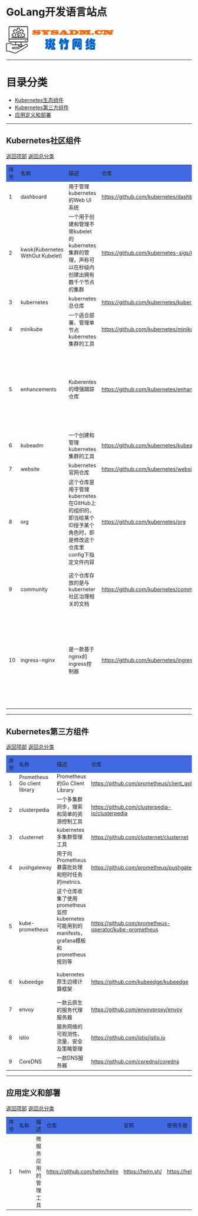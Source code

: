 # GoLang开发语言站点

<a href="https://www.sysadm.cn" target="_blank"><img src="./images/sysadm.png"></a>

---
# <a id="catalog">目录分类 </a>
- <a href="#kubernetes">Kubernetes生态组件</a>
- <a href="#thirdparty">Kubernetes第三方组件</a>
- <a href="#development">应用定义和部署</a>

---
## <a id="kubernetes">Kubernetes社区组件</a>
<a href="#catalog">返回项部</a>     [返回总分类](./README.md)
<table>
<tr bgcolor="#4169E1">
    <td>序号</td> <td>名称</td> <td>描述</td> <td>仓库</td> <td>官网</td><td>使用手册</td><td>状态</td><td>备注</td>
</tr>
<tr>
  <td>1</td> <td>dashboard</td> <td>用于管理kubernetes的Web UI系统</td> <td><a href="https://github.com/kubernetes/dashboard" target="_blank"> https://github.com/kubernetes/dashboard</a></td><td></td>
    <td><a href="https://github.com/kubernetes/dashboard/blob/master/docs/user/README.md" target="_blank">https://github.com/kubernetes/dashboard
    /blob/master/docs/user/README.md</a> </td><td>正常</td>
    <td></td>
</tr>

<tr>
    <td>2</td> <td>kwok(Kubernetes WithOut Kubelet)</td><td>一个用于创建和管理不带kubelet的kubernetes集群的管理，声称可以在秒级内创建出拥有数千个节点的集群</td>
    <td><a href="https://github.com/kubernetes-sigs/kwok" target="_blank">https://github.com/kubernetes-sigs/kwok</a> </td>
    <td><a href="https://kwok.sigs.k8s.io" target="_blank">https://kwok.sigs.k8s.io/</a> </td>
    <td></td><td>正常</td>
    <td>很有意思的工具，有空需要研究一下:1. 如何实现的不带kubelet， 2.快速配置数千节点的实现原理</td>
</tr>
<tr>
  <td>3</td> <td>kubernetes</td> <td>kubernetes总仓库</td>
  <td><a href="https://github.com/kubernetes/kubernetes" target="_blank">https://github.com/kubernetes/kubernetes</a> </td>
  <td><a href="https://kubernetes.io/" target="_blank">https://kubernetes.io/</a> </td>
  <td><a href="https://kubernetes.io/docs/home/" target="_blank">https://kubernetes.io/docs/home/</a> </td>
  <td>正常</td> <td></td>
</tr>

<tr>
  <td>4</td> <td>minikube</td><td>一个适合部署、管理单节点kubernetes集群的工具</td>
  <td><a href="https://github.com/kubernetes/minikube" target="_blank">https://github.com/kubernetes/minikube</a> </td>
  <td><a href="https://minikube.sigs.k8s.io/" target="_blank">https://minikube.sigs.k8s.io/</a> </td>
  <td></td><td>正常</td><td></td>
</tr>

<tr>
    <td>5</td> <td>enhancements</td><td>Kuberentes的增强跟踪仓库</td>
    <td><a href="https://github.com/kubernetes/enhancements">https://github.com/kubernetes/enhancements</a> </td>
    <td></td><td></td><td>正常</td>
    <td>对kubernetes组件有特性方面的改进时，需要在这个仓库里先提交Issue，并提交PR，合并后再实施新特性添加</td>
</tr>

<tr>
    <td>6</td> <td>kubeadm</td> <td>一个创建和管理kubernetes集群的工具</td>
    <td><a href="https://github.com/kubernetes/kubeadm" target="_blank">https://github.com/kubernetes/kubeadm</a> </td>
    <td></td><td></td><td></td><td>kubeadm代码在kubernetes仓库里</td>
</tr>

<tr>
    <td>7</td> <td>website</td><td>kubernetes官网仓库</td>
    <td><a href="https://github.com/kubernetes/website" target="_blank">https://github.com/kubernetes/website</a> </td>
    <td><a href="https://kubernetes.io/" target="_blank">https://kubernetes.io/</a> </td>
    <td></td><td>正常</td><td></td>
</tr>

<tr>
    <td>8</td> <td>org</td><td>这个仓库是用于管理kubernetes在GitHub上的组织的，即当给某个ID授予某个角色时，即是修改这个仓库里config下指定文件内容</td>
    <td><a href="https://github.com/kubernetes/org" target="_blank">https://github.com/kubernetes/org</a> </td>
    <td></td><td></td><td>正常</td><td></td>
</tr>
    <td>9</td> <td>community</td><td>这个仓库存放的是与kuberneter社区治理相关的文档</td>
    <td><a href="https://github.com/kubernetes/community">https://github.com/kubernetes/community</a> </td>
    <td></td><td></td><td>正常</td><td>阅读这个仓库里的文档可以了解kubernetes社区的日常运作流程</td>
<tr>

<tr>
    <td>10</td> <td>ingress-nginx</td><td>是一款基于nginx的ingress控制器</td>
    <td><a href="https://github.com/kubernetes/ingress-nginx" target="_blank">https://github.com/kubernetes/ingress-nginx</a> </td>
    <td><a href="https://kubernetes.github.io/ingress-nginx/" target="_blank">https://kubernetes.github.io/ingress-nginx/</a> </td>
    <td></td><td>正常</td><td>这是由kubernetes社区开发和维护的ingress控制器，还有一款基于nginx的ingress控制器是由nginx自已开发和维护的</td>

</tr>


</table>

---
## <a id="thirdparty">Kubernetes第三方组件</a>
<a href="#catalog">返回项部</a>     [返回总分类](./README.md)
<table>
<tr bgcolor="#4169E1">
    <td>序号</td> <td>名称</td> <td>描述</td> <td>仓库</td> <td>官网</td><td>使用手册</td><td>状态</td><td>备注</td>
</tr>
<tr>
    <td>1</td> <td>Prometheus Go client library</td><td>Prometheus的Go Client Library</td>
    <td><a href="https://github.com/prometheus/client_golang" target="_blank">https://github.com/prometheus/client_golang</a> </td>
    <td></td><td></td><td>正常</td><td></td>
</tr>

<tr>
    <td>2</td> <td>clusterpedia </td> <td>一个多集群同步，搜索和简单的资源控制工具</td>
    <td><a href="https://github.com/clusterpedia-io/clusterpedia" target="_blank">https://github.com/clusterpedia-io/clusterpedia</a> </td>
    <td><a href="https://clusterpedia.io/" target="_blank">https://clusterpedia.io/</a> 
    <td><a href="https://clusterpedia.io/docs/" target="_blank">https://clusterpedia.io/docs/</a> </td>
    <td>正常</td> 
    <td>DaoCloud公司团队开发</td>
</tr>

<tr>
    <td>3</td> <td>clusternet</td> <td>kubernetes多集群管理工具</td>
    <td><a href="https://github.com/clusternet/clusternet" target="_blank">https://github.com/clusternet/clusternet</a> </td>
    <td><a href="https://clusternet.io" target="_blank">https://clusternet.io/</a> </td>
    <td><a href="https://clusternet.io/docs/" target="_blank">https://clusternet.io/docs/</a> </td>
    <td>正常</td> <td>CNCF 沙箱项目</td>
</tr>
<tr>
    <td>4</td> <td>pushgateway</td><td>用于向Prometheus暴露批处理和短时任务的metrics.</td>
    <td><a href="https://github.com/prometheus/pushgateway" target="_blank">https://github.com/prometheus/pushgateway</a></td>
    <td></td><td></td><td>正常</td><td></td>
</tr>
<tr>
    <td>5</td> <td>kube-prometheus</td> <td>这个仓库收集了使用prometheus监控kubernetes可能用到的manifests，grafana模板和prometheus规则等</td>
    <td><a href="https://github.com/prometheus-operator/kube-prometheus" target="_blank">https://github.com/prometheus-operator/kube-prometheus</a> </td>
    <td><a href="https://prometheus-operator.dev/" target="_blank">https://prometheus-operator.dev/</a> </td>
    <td></td><td>正常</td><td></td>
</tr>
<tr>
    <td>6</td> <td>kubeedge</td><td>kubernetes原生边缘计算框架</td>
    <td><a href="https://github.com/kubeedge/kubeedge" target="_blank">https://github.com/kubeedge/kubeedge</a> </td>
    <td><a href="https://kubeedge.io/" target="_blank">https://kubeedge.io/</a> </td>
    <td></td><td></td><td>这是CNCF的一个孵化项目</td>
</tr>

<tr>
    <td>7</td> <td>envoy</td><td>一款云原生的服务代理服务器</td>
    <td><a href="https://github.com/envoyproxy/envoy" target="_blank">https://github.com/envoyproxy/envoy</a>  </td>
    <td><a href="https://www.envoyproxy.io/" target="_blank">https://www.envoyproxy.io/</a> </td>
    <td><a href="https://www.envoyproxy.io/docs" target="_blank">https://www.envoyproxy.io/docs</a> </td>
    <td>正常</td><td></td>
</tr>

<tr>
    <td>8</td> <td>istio</td><td>服务网络的可观测性、流量、安全及策略管理</td>
    <td><a href="https://github.com/istio/istio.io" target="_blank">https://github.com/istio/istio.io</a> </td>
    <td><a href="https://istio.io/" target="_blank">https://istio.io/</a> </td>
    <td><a href="https://istio.io/latest/docs/" target="_blank">https://istio.io/latest/docs/</a> </td>
    <td>正常</td><td>CNCF毕业项目</td>
</tr>

<tr>
    <td>9</td> <td>CoreDNS</td> <td>一款DNS服务器</td>
    <td><a href="https://github.com/coredns/coredns" target="_blank">https://github.com/coredns/coredns</a> </td>
    <td><a href="https://coredns.io/" target="_blank">https://coredns.io/</a> </td>
    <td></td><td>正常</td><td>CNCF毕业项目</td>
</tr>


</table>

---
## <a id="development">应用定义和部署</a>
<a href="#catalog">返回项部</a>     [返回总分类](./README.md)
<table>
<tr bgcolor="#4169E1">
    <td>序号</td> <td>名称</td> <td>描述</td> <td>仓库</td> <td>官网</td><td>使用手册</td><td>状态</td><td>备注</td>
</tr>

<tr>
    <td>1</td> <td>helm</td> <td>微服务应用的管理工具</td>
    <td><a href="https://github.com/helm/helm" target="_blank">https://github.com/helm/helm</a> </td>
    <td><a href="https://helm.sh/" target="_blank">https://helm.sh/</a> </td>
    <td><a href="https://helm.sh/docs/" target="_blank">https://helm.sh/docs/</a> </td>
</tr>


</table>